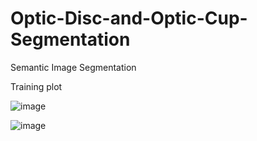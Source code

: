 # Optic-Disc-and-Optic-Cup-Segmentation
Semantic Image Segmentation

Training plot

![image](https://user-images.githubusercontent.com/89589763/163519640-6764e7a4-291d-4f77-86a8-c4e1d1fc9249.png)

![image](https://user-images.githubusercontent.com/89589763/163519664-f7ded53a-817f-4073-95d4-e966e7ce6fd0.png)
